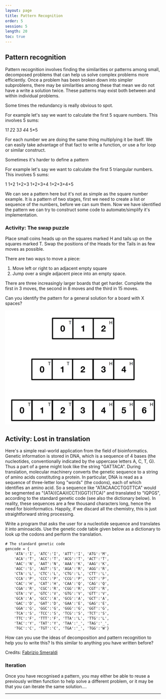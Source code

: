 ```yaml
---
layout: page
title: Pattern Recognition
order: 5
session: 5
length: 20
toc: true
---
```


## Pattern recognition

Pattern recognition involves finding the similarities or patterns among small, decomposed problems that can help us solve complex problems more efficiently. Once a problem has been broken down into simpler subproblems, there may be similarities among these that mean we do not have a write a solution twice. These patterns may exist both between and within individual problems.

Some times the redundancy is really obvious to spot.

For example let's say we want to calculate the first 5 square numbers. This involves 5 sums:

1*1
2*2
3*3
4*4
5*5

For each number we are doing the same thing multiplying it be itself. We can easily take advantage of that fact to write a function, or use a for loop or similar construct.

Sometimes it's harder to define a pattern

For example let's say we want to calculate the first 5 triangular numbers. This involves 5 sums:

1
1+2
1+2+3
1+2+3+4
1+2+3+4+5

We can see a pattern here but it's not as simple as the square number example. It is a pattern of two stages, first we need to create a list or sequence of the numbers, before we can sum them. Now we have identified the pattern we can try to construct some code to automate/simplify it's implementation.

### Activity: The swap puzzle

Place small coins heads up on the squares marked H and tails up on the squares marked T.
Swap the positions of the Heads for the Tails in as few moves as possible. 

There are two ways to move a piece:
1. Move left or right to an adjacent empty square
2. Jump over a single adjacent piece into an empty space.

There are three increasingly larger boards that get harder. Complete the first in 3 moves, the second in 8 moves
and the third in 15 moves.

Can you identify the pattern for a general solution for a board with X spaces?

![coin](../images/coin.png)


## Activity: Lost in translation

Here's a simple real-world application from the field of bioinformatics. Genetic information is stored in DNA, which is a sequence of 4 bases (the nucleotides, conventionally indicated by the uppercase letters A, C, T, G). Thus a part of a gene might look like the string "GATTACA". During translation, molecular machinery converts the genetic sequence to a string of amino acids constituting a protein. In particular, DNA is read as a sequence of three-letter long "words" (the codons), each of which identifies an amino acid. So a sequence like "ATACAACCTGGTTCA" would be segmented as "(ATA)(CAA)(CCT)(GGT)(TCA)" and translated to "IQPGS", according to the standard genetic code (see also the dictionary below). In reality, these sequences are a few thousand characters long, hence the need for bioinformatics. Happily, if we discard all the chemistry, this is just straightforward string processing.

Write a program that asks the user for a nucleotide sequence and translates it into aminoacids. Use the genetic code table given below as a dictionary to look up the codons and perform the translation.

```
# The standard genetic code
gencode = {
    'ATA':'I', 'ATC':'I', 'ATT':'I', 'ATG':'M',
    'ACA':'T', 'ACC':'T', 'ACG':'T', 'ACT':'T',
    'AAC':'N', 'AAT':'N', 'AAA':'K', 'AAG':'K',
    'AGC':'S', 'AGT':'S', 'AGA':'R', 'AGG':'R',
    'CTA':'L', 'CTC':'L', 'CTG':'L', 'CTT':'L',
    'CCA':'P', 'CCC':'P', 'CCG':'P', 'CCT':'P',
    'CAC':'H', 'CAT':'H', 'CAA':'Q', 'CAG':'Q',
    'CGA':'R', 'CGC':'R', 'CGG':'R', 'CGT':'R',
    'GTA':'V', 'GTC':'V', 'GTG':'V', 'GTT':'V',
    'GCA':'A', 'GCC':'A', 'GCG':'A', 'GCT':'A',
    'GAC':'D', 'GAT':'D', 'GAA':'E', 'GAG':'E',
    'GGA':'G', 'GGC':'G', 'GGG':'G', 'GGT':'G',
    'TCA':'S', 'TCC':'S', 'TCG':'S', 'TCT':'S',
    'TTC':'F', 'TTT':'F', 'TTA':'L', 'TTG':'L',
    'TAC':'Y', 'TAT':'Y', 'TAA':'_', 'TAG':'_',
    'TGC':'C', 'TGT':'C', 'TGA':'_', 'TGG':'W'}
```

How can you use the ideas of decomposition and pattern recognition to help you to write this? Is this similar to anything you have written before?

Credits: [Fabrizio Smeraldi](https://github.com/fsmeraldi/cp-flowcontrol/blob/master/Flow_Control-Exercises.ipynb)

### Iteration

Once you have recognised a pattern, you may either be able to reuse a previously written function to help solve a different problem, or it may be that you can iterate the same solution.... 

-----
